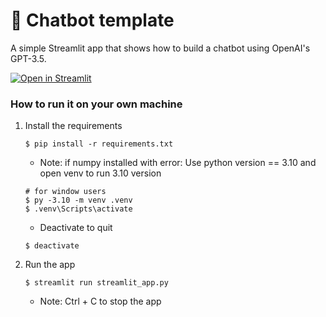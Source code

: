 # 💬 Chatbot template

A simple Streamlit app that shows how to build a chatbot using OpenAI's GPT-3.5.

[![Open in Streamlit](https://static.streamlit.io/badges/streamlit_badge_black_white.svg)](https://chatbot-template.streamlit.app/)

### How to run it on your own machine

1. Install the requirements

   ```
   $ pip install -r requirements.txt
   ```
   * Note: if numpy installed with error:
   Use python version == 3.10 and open venv to run 3.10 version

   ```
   # for window users
   $ py -3.10 -m venv .venv
   $ .venv\Scripts\activate
   ```

   * Deactivate to quit

   ```
   $ deactivate
   ```

2. Run the app

   ```
   $ streamlit run streamlit_app.py
   ```
   
   * Note: Ctrl + C to stop the app